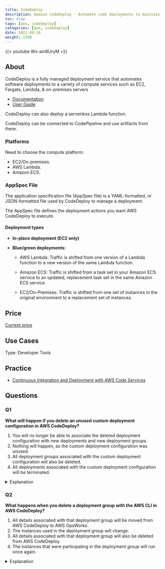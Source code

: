 ```yaml
---
title: CodeDeploy
description: Amazon CodeDeploy - Automate code deployments to maintain application uptime
toc: true
tags: [aws, codedeploy]
categories: [aws, codedeploy]
date: 2022-09-16
weight: 1700
---
```


{{< youtube Wx-ain8UryM >}}

## About

CodeDeploy is a fully managed deployment service that automates software deploy­ments to a variety of compute services such as EC2, Fargate, Lambda, & on-pre­mises servers

- [Documentation](https://aws.amazon.com/codedeploy/)
- [User Guide](https://docs.aws.amazon.com/codedeploy/?id=docs_gateway)

CodeDeploy can also deploy a serverless Lambda function.

CodeDeploy can be connected to CodePipeline and use artifacts from there.

### Platforms

Need to choose the compute platform:

- EC2/On-premises.
- AWS Lambda.
- Amazon ECS.

### AppSpec File

The application specification file (AppSpec file) is a YAML-formatted, or JSON-formatted file used by CodeDeploy to manage a deployment.

The AppSpec file defines the deployment actions you want AWS CodeDeploy to execute.

#### Deployment types

- **In-place deployment (EC2 only)**
- **Blue/green deployments:**
  
  - AWS Lambda: Traffic is shifted from one version of a Lambda function to a new version of the same Lambda function.

  - Amazon ECS: Traffic is shifted from a task set in your Amazon ECS service to an updated, replacement task set in the same Amazon ECS service.
  
  - EC2/On-Premises: Traffic is shifted from one set of instances in the original environment to a replacement set of instances.

## Price

[Current price](https://aws.amazon.com/codedeploy/pricing/)

## Use Cases

Type: Developer Tools

## Practice

- [Continuous Integration and Deployment with AWS Code Services](https://cloudacademy.com/lab/continuous-integration-deployment-aws-code-services/)

## Questions

### Q1

**What will happen if you delete an unused custom deployment configuration in AWS CodeDeploy?**

1. You will no longer be able to associate the deleted deployment configuration with new deployments and new deployment groups.
2. Nothing will happen, as the custom deployment configuration was unused.
3. All deployment groups associated with the custom deployment configuration will also be deleted.
4. All deployments associated with the custom deployment configuration will be terminated.

<details>
<summary>Explanation</summary>
<div>

[https://docs.aws.amazon.com/codedeploy/latest/userguide/deployment-configurations-delete.html](https://docs.aws.amazon.com/codedeploy/latest/userguide/deployment-configurations-delete.html)

Can delete only if unused.

<mark style="color:white">1</mark> 
</div>
</details>

### Q2

**What happens when you delete a deployment group with the AWS CLI in AWS CodeDeploy?**

1. All details associated with that deployment group will be moved from AWS CodeDeploy to AWS OpsWorks.
2. The instances used in the deployment group will change.
3. All details associated with that deployment group will also be deleted from AWS CodeDeploy.
4. The instances that were participating in the deployment group will run once again.

<details>
<summary>Explanation</summary>
<div>

[https://docs.aws.amazon.com/codedeploy/latest/userguide/deployment-groups-delete.html](https://docs.aws.amazon.com/codedeploy/latest/userguide/deployment-groups-delete.html)

If you delete a deployment group, all details associated with that deployment group will also be deleted from CodeDeploy. The instances used in the deployment group will remain unchanged. This action cannot be undone.

<mark style="color:white">3</mark> 
</div>
</details>
